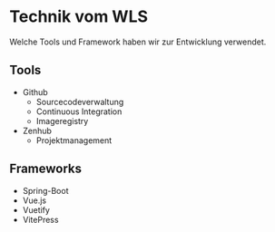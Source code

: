 # Technik vom WLS

Welche Tools und Framework haben wir zur Entwicklung verwendet.

## Tools

- Github
  - Sourcecodeverwaltung
  - Continuous Integration
  - Imageregistry
- Zenhub
  - Projektmanagement

## Frameworks

- Spring-Boot
- Vue.js
- Vuetify
- VitePress